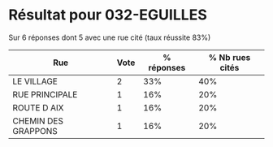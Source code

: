 # Résultat pour 032-EGUILLES

Sur 6 réponses dont 5 avec une rue cité (taux réussite 83%)

| Rue | Vote | % réponses | % Nb rues cités|
|-----|------|------------|----------------|
| LE VILLAGE | 2 | 33% | 40%|
| RUE PRINCIPALE | 1 | 16% | 20%|
| ROUTE D AIX | 1 | 16% | 20%|
| CHEMIN DES GRAPPONS | 1 | 16% | 20%|
